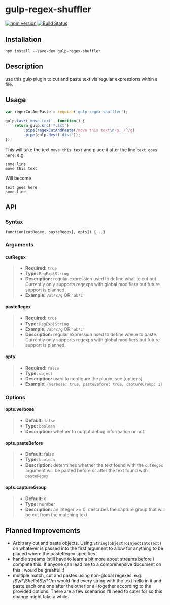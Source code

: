 # gulp-regex-shuffler 
  [![npm version](https://badge.fury.io/js/gulp-regex-shuffler.svg)](http://badge.fury.io/js/gulp-regex-shuffler) 
  [![Build Status](https://travis-ci.org/thenaglecode/gulp-regex-shuffler.svg?branch=master)](https://travis-ci.org/thenaglecode/gulp-regex-shuffler)

## Installation

`npm install --save-dev gulp-regex-shuffler`

## Description

use this gulp plugin to cut and paste text via regular expressions within a file.

## Usage

```js
var regexCutAndPaste = require('gulp-regex-shuffler');

gulp.task('move-text', function() {
    return gulp.src('*.txt')
        .pipe(regexCutAndPaste(/move this text\n/g, /^/g)
        .pipe(gulp.dest('dist'));
});
```

This will take the text `move this text` and place it after the line `text goes here`. e.g.

    some line
    move this text

Will become

    text goes here
    some line

## API
### Syntax

    function(cutRegex, pasteRegex[, opts]) {...}

### Arguments
#### cutRegex
> - **Required:** `true`
> - **Type:** `RegExp|String`
> - **Description:** regular expression used to define what to cut out. Currently only supports regexps with global modifiers but future support is planned.
> - **Example:** `/ab*c/g` OR `'ab*c'`

#### pasteRegex
> - **Required:** `true`
> - **Type:** `RegExp|String`
> - **Example:** `/ab*c/g` OR `'ab*c'`
> - **Description:** regular expression used to define where to paste. Currently only supports regexps with global modifiers but future support is planned.

#### opts
> - **Required:** `false`
> - **Type:** `object`
> - **Description:** used to configure the plugin, see [options]
> - **Example:** `{verbose: true, pasteBefore: true, captureGroup: 1}`

### Options
#### opts.verbose
> - **Default:** `false`
> - **Type:** `boolean`
> - **Description:** whether to output debug information or not.

#### opts.pasteBefore
> - **Default:** false
> - **Type:** `boolean`
> - **Description:** determines whether the text found with the `cutRegex` argument will be pasted before or after the text found with `pasteRegex`

#### opts.captureGroup
> - **Default:** `0`
> - **Type:** number
> - **Description:** an integer \>= 0. describes the capture group that will be cut from the matching text.

## Planned Improvements
- Arbitrary cut and paste objects. Using `String(objectToInjectIntoText)` on whatever is passed into the first argument
  to allow for anything to be placed where the pasteRegex specifies
- handle streams (still have to learn a bit more about streams before i complete this. If anyone can lead me to a
  comprehensive document on this i would be greatful :)
- multiple match, cut and pastes using non-global regexes. e.g. /$\\s*\\S*hello\\S*\\s*^/m would find every string with the
  text hello in it and paste each one one after the other or all together according to the provided options. There are
  a few scenarios I'll need to cater for so this change might take a while.
